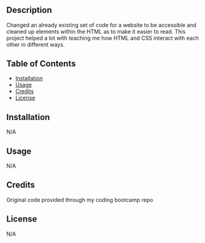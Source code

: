 # <Your-Project-Title>

## Description

Changed an already existing set of code for a website to be accessible and cleaned up elements within the HTML as to make it easier to read. This project helped a lot with teaching me how HTML and CSS interact with each other in different ways.

## Table of Contents

- [Installation](#installation)
- [Usage](#usage)
- [Credits](#credits)
- [License](#license)

## Installation

N/A

## Usage

N/A

## Credits

Original code provided through my coding bootcamp repo

## License

N/A
